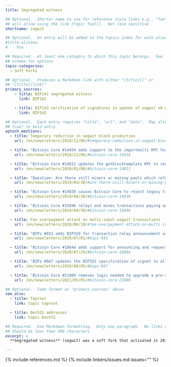 ```yaml
---
title: Segregated witness

## Optional.  Shorter name to use for reference style links e.g., "foo"
## will allow using the link [topic foo][].  Not case sensitive
shortname: segwit

## Optional.  An entry will be added to the topics index for each alias
#title-aliases:
#  - Foo

## Required.  At least one category to which this topic belongs.  See
## schema for options
topic-categories:
  - Soft Forks

## Optional.  Produces a Markdown link with either "[title][]" or
## "[title](link)"
primary_sources:
    - title: BIP141 segregated witness
      link: BIP141

    - title: BIP143 verification of signatures in spends of segwit v0 witness programs
      link: BIP143

## Optional.  Each entry requires "title", "url", and "date".  May also use "feature:
## true" to bold entry
optech_mentions:
  - title: Temporary reduction in segwit block production
    url: /en/newsletters/2018/11/06/#temporary-reduction-in-segwit-block-production

  - title: "Bitcoin Core #14454 adds support to the importmulti RPC for segwit addresses and scripts"
    url: /en/newsletters/2018/11/06/#bitcoin-core-14454

  - title: "Bitcoin Core #14811 updates the getblocktemplate RPC to require that the segwit flag be passed"
    url: /en/newsletters/2019/01/08/#bitcoin-core-14811

  - title: "Question: Are there still miners or mining pools which refuse to implement SegWit?"
    url: /en/newsletters/2019/04/30/#are-there-still-miners-or-mining-pools-which-refuse-to-implement-segwit

  - title: "Bitcoin Core #14039 causes Bitcoin Core to reject legacy transactions encoded as segwit"
    url: /en/newsletters/2019/04/30/#bitcoin-core-14039

  - title: "Bitcoin Core #15846 relays and mines transactions paying any segwit address version"
    url: /en/newsletters/2019/04/30/#bitcoin-core-15846

  - title: Fee overpayment attack on multi-input segwit transactions
    url: /en/newsletters/2020/06/10/#fee-overpayment-attack-on-multi-input-segwit-transactions

  - title: "BIPs #933 adds BIP339 for transaction relay announcement using segwit wtxids"
    url: /en/newsletters/2020/07/01/#bips-933

  - title: "Bitcoin Core #18044 adds support for announcing and requesting transactions by their segwit wtxid"
    url: /en/newsletters/2020/07/29/#bitcoin-core-18044

  - title: "BIPs #947 updates the BIP325 specification of signet to allow segwit-style virtual transactions"
    url: /en/newsletters/2020/08/05/#bips-947

  - title: "Bitcoin Core #21009 removes logic needed to upgrade a pre-segwit node to segwit"
    url: /en/newsletters/2021/05/05/#bitcoin-core-21009

## Optional.  Same format as "primary_sources" above
see_also:
  - title: Taproot
    link: topic taproot

  - title: Bech32 addresses
    link: topic bech32

## Required.  Use Markdown formatting.  Only one paragraph.  No links allowed.
## Should be less than 500 characters
excerpt: >
  **Segregated witness** (segwit) was a soft fork that activated in 2017.

---
```

{% include references.md %}
{% include linkers/issues.md issues="" %}
